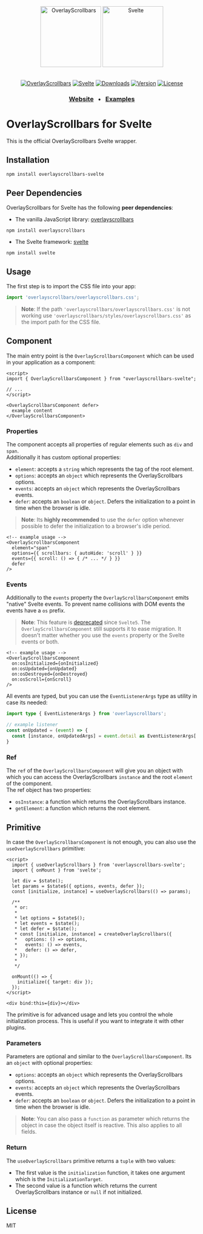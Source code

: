 <div align="center">
  <a href="https://kingsora.github.io/OverlayScrollbars"><img src="https://raw.githubusercontent.com/KingSora/OverlayScrollbars/master/logo/logo.png" width="160" height="160" alt="OverlayScrollbars"></a>
  <a href="https://svelte.dev/"><img src="https://raw.githubusercontent.com/KingSora/OverlayScrollbars/master/packages/overlayscrollbars-svelte/logo.svg" width="160" height="160" alt="Svelte"></a>
</div>
<br />
<div align="center">

  [![OverlayScrollbars](https://img.shields.io/badge/OverlayScrollbars-%5E2.0.0-338EFF?style=flat-square)](https://github.com/KingSora/OverlayScrollbars)
  [![Svelte](https://img.shields.io/badge/Svelte-%5E5.0.0-FF3E00?style=flat-square&logo=svelte)](https://github.com/sveltejs/svelte)
  [![Downloads](https://img.shields.io/npm/dt/overlayscrollbars-svelte.svg?style=flat-square)](https://www.npmjs.com/package/overlayscrollbars-svelte)
  [![Version](https://img.shields.io/npm/v/overlayscrollbars-svelte.svg?style=flat-square)](https://www.npmjs.com/package/overlayscrollbars-svelte)
  [![License](https://img.shields.io/github/license/kingsora/overlayscrollbars.svg?style=flat-square)](#)

</div>
<h3 align="center">
  <a href="https://kingsora.github.io/OverlayScrollbars">Website</a>
  &nbsp;&nbsp;&bull;&nbsp;&nbsp;
  <a href="https://kingsora.github.io/OverlayScrollbars/examples">Examples</a>
</h3>

# OverlayScrollbars for Svelte

This is the official OverlayScrollbars Svelte wrapper.

## Installation

```sh
npm install overlayscrollbars-svelte
```

## Peer Dependencies

OverlayScrollbars for Svelte has the following **peer dependencies**:

- The vanilla JavaScript library: [overlayscrollbars](https://www.npmjs.com/package/overlayscrollbars)

```
npm install overlayscrollbars
```

- The Svelte framework: [svelte](https://www.npmjs.com/package/svelte)

```
npm install svelte
```

## Usage

The first step is to import the CSS file into your app:
```ts
import 'overlayscrollbars/overlayscrollbars.css';
```

> __Note__: If the path `'overlayscrollbars/overlayscrollbars.css'` is not working use `'overlayscrollbars/styles/overlayscrollbars.css'` as the import path for the CSS file.

## Component

The main entry point is the `OverlayScrollbarsComponent` which can be used in your application as a component:

```svelte
<script>
import { OverlayScrollbarsComponent } from "overlayscrollbars-svelte";

// ...
</script>

<OverlayScrollbarsComponent defer>
  example content
</OverlayScrollbarsComponent>
```

### Properties

The component accepts all properties of regular elements such as `div` and `span`.  
Additionally it has custom optional properties:

- `element`: accepts a `string` which represents the tag of the root element.
- `options`: accepts an `object` which represents the OverlayScrollbars options.
- `events`: accepts an `object` which represents the OverlayScrollbars events.
- `defer`: accepts an `boolean` or `object`. Defers the initialization to a point in time when the browser is idle.

> __Note__: Its **highly recommended** to use the `defer` option whenever possible to defer the initialization to a browser's idle period.

```svelte
<!-- example usage -->
<OverlayScrollbarsComponent
  element="span"
  options={{ scrollbars: { autoHide: 'scroll' } }}
  events={{ scroll: () => { /* ... */ } }}
  defer
/>
```

### Events

Additionally to the `events` property the `OverlayScrollbarsComponent` emits "native" Svelte events. To prevent name collisions with DOM events the events have a `os` prefix. 

> __Note__: This feature is [deprecated](https://svelte.dev/docs/svelte/v5-migration-guide#Event-changes) since `Svelte5`. The `OverlayScrollbarsComponent` still supports it to ease migration. It doesn't matter whether you use the `events` property or the Svelte events or both.

```svelte
<!-- example usage -->
<OverlayScrollbarsComponent
  on:osInitialized={onInitialized}
  on:osUpdated={onUpdated}
  on:osDestroyed={onDestroyed}
  on:osScroll={onScroll}
/>
```

All events are typed, but you can use the `EventListenerArgs` type as utility in case its needed:

```ts
import type { EventListenerArgs } from 'overlayscrollbars';

// example listener
const onUpdated = (event) => {
  const [instance, onUpdatedArgs] = event.detail as EventListenerArgs['updated'];
}
```

### Ref

The `ref` of the `OverlayScrollbarsComponent` will give you an object with which you can access the OverlayScrollbars `instance` and the root `element` of the component.  
The ref object has two properties:

- `osInstance`: a function which returns the OverlayScrollbars instance.
- `getElement`: a function which returns the root element.

## Primitive

In case the `OverlayScrollbarsComponent` is not enough, you can also use the `useOverlayScrollbars` primitive:

```svelte
<script>
  import { useOverlayScrollbars } from 'overlayscrollbars-svelte';
  import { onMount } from 'svelte';

  let div = $state();
  let params = $state$({ options, events, defer });
  const [initialize, instance] = useOverlayScrollbars(() => params);

  /** 
   * or:
   * 
   * let options = $state$();
   * let events = $state();
   * let defer = $state();
   * const [initialize, instance] = createOverlayScrollbars({
   *   options: () => options,
   *   events: () => events,
   *   defer: () => defer,
   * });
   * 
   */

  onMount(() => {
    initialize({ target: div });
  });
</script>

<div bind:this={div}></div>
```

The primitive is for advanced usage and lets you control the whole initialization process. This is useful if you want to integrate it with other plugins.

### Parameters

Parameters are optional and similar to the `OverlayScrollbarsComponent`.
Its an `object` with optional properties:

- `options`: accepts an `object` which represents the OverlayScrollbars options.
- `events`: accepts an `object` which represents the OverlayScrollbars events.
- `defer`: accepts an `boolean` or `object`. Defers the initialization to a point in time when the browser is idle.

> __Note__: You can also pass a `function` as parameter which returns the object in case the object itself is reactive. This also applies to all fields.

### Return

The `useOverlayScrollbars` primitive returns a `tuple` with two values:

- The first value is the `initialization` function, it takes one argument which is the `InitializationTarget`.
- The second value is a function which returns the current OverlayScrollbars instance or `null` if not initialized.

## License

MIT
